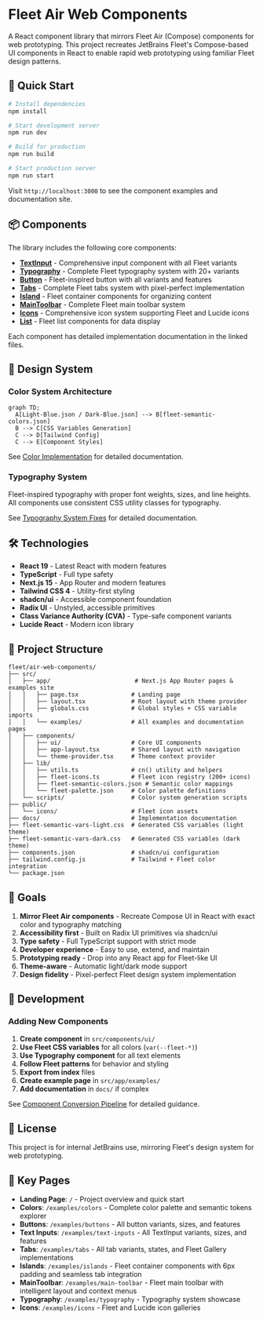 # Fleet Air Web Components

A React component library that mirrors Fleet Air (Compose) components for web prototyping. This project recreates JetBrains Fleet's Compose-based UI components in React to enable rapid web prototyping using familiar Fleet design patterns.

## 🚀 Quick Start

```bash
# Install dependencies
npm install

# Start development server
npm run dev

# Build for production
npm run build

# Start production server
npm run start
```

Visit `http://localhost:3000` to see the component examples and documentation site.

## 📦 Components

The library includes the following core components:

- **[TextInput](./TEXT_INPUT_IMPLEMENTATION.md)** - Comprehensive input component with all Fleet variants
- **[Typography](./TYPOGRAPHY_SYSTEM_FIXES.md)** - Complete Fleet typography system with 20+ variants
- **[Button](./BUTTON_IMPLEMENTATION.md)** - Fleet-inspired button with all variants and features
- **[Tabs](./TABS_IMPLEMENTATION.md)** - Complete Fleet tabs system with pixel-perfect implementation
- **[Island](./ISLAND_IMPLEMENTATION.md)** - Fleet container components for organizing content
- **[MainToolbar](./MAIN_TOOLBAR_IMPLEMENTATION.md)** - Complete Fleet main toolbar system
- **[Icons](./ICON_IMPLEMENTATION.md)** - Comprehensive icon system supporting Fleet and Lucide icons
- **[List](./LIST_IMPLEMENTATION.md)** - Fleet list components for data display

Each component has detailed implementation documentation in the linked files.

## 🎨 Design System

### Color System Architecture

```mermaid
graph TD;
  A[Light-Blue.json / Dark-Blue.json] --> B[fleet-semantic-colors.json]
  B --> C[CSS Variables Generation]
  C --> D[Tailwind Config]
  C --> E[Component Styles]
```

See [Color Implementation](./COLOR_IMPLEMENTATION.md) for detailed documentation.

### Typography System

Fleet-inspired typography with proper font weights, sizes, and line heights. All components use consistent CSS utility classes for typography.

See [Typography System Fixes](./TYPOGRAPHY_SYSTEM_FIXES.md) for detailed documentation.

## 🛠 Technologies

- **React 19** - Latest React with modern features
- **TypeScript** - Full type safety
- **Next.js 15** - App Router and modern features
- **Tailwind CSS 4** - Utility-first styling
- **shadcn/ui** - Accessible component foundation
- **Radix UI** - Unstyled, accessible primitives
- **Class Variance Authority (CVA)** - Type-safe component variants
- **Lucide React** - Modern icon library

## 📁 Project Structure

```
fleet/air-web-components/
├── src/
│   ├── app/                        # Next.js App Router pages & examples site
│   │   ├── page.tsx               # Landing page
│   │   ├── layout.tsx             # Root layout with theme provider
│   │   ├── globals.css            # Global styles + CSS variable imports
│   │   └── examples/              # All examples and documentation pages
│   ├── components/
│   │   ├── ui/                    # Core UI components
│   │   ├── app-layout.tsx         # Shared layout with navigation
│   │   └── theme-provider.tsx     # Theme context provider
│   ├── lib/
│   │   ├── utils.ts               # cn() utility and helpers
│   │   ├── fleet-icons.ts         # Fleet icon registry (200+ icons)
│   │   ├── fleet-semantic-colors.json # Semantic color mappings
│   │   └── fleet-palette.json     # Color palette definitions
│   └── scripts/                   # Color system generation scripts
├── public/
│   └── icons/                     # Fleet icon assets
├── docs/                          # Implementation documentation
├── fleet-semantic-vars-light.css  # Generated CSS variables (light theme)
├── fleet-semantic-vars-dark.css   # Generated CSS variables (dark theme)
├── components.json                # shadcn/ui configuration
├── tailwind.config.js             # Tailwind + Fleet color integration
└── package.json
```

## 🎯 Goals

1. **Mirror Fleet Air components** - Recreate Compose UI in React with exact color and typography matching
2. **Accessibility first** - Built on Radix UI primitives via shadcn/ui
3. **Type safety** - Full TypeScript support with strict mode
4. **Developer experience** - Easy to use, extend, and maintain
5. **Prototyping ready** - Drop into any React app for Fleet-like UI
6. **Theme-aware** - Automatic light/dark mode support
7. **Design fidelity** - Pixel-perfect Fleet design system implementation

## 🚧 Development

### Adding New Components

1. **Create component** in `src/components/ui/`
2. **Use Fleet CSS variables** for all colors (`var(--fleet-*)`)
3. **Use Typography component** for all text elements
4. **Follow Fleet patterns** for behavior and styling
5. **Export from index** files
6. **Create example page** in `src/app/examples/`
7. **Add documentation** in `docs/` if complex

See [Component Conversion Pipeline](./COMPONENT_CONVERSION_PIPELINE.md) for detailed guidance.

## 📝 License

This project is for internal JetBrains use, mirroring Fleet's design system for web prototyping.

## 🔗 Key Pages

- **Landing Page**: `/` - Project overview and quick start
- **Colors**: `/examples/colors` - Complete color palette and semantic tokens explorer
- **Buttons**: `/examples/buttons` - All button variants, sizes, and features
- **Text Inputs**: `/examples/text-inputs` - All TextInput variants, sizes, and features
- **Tabs**: `/examples/tabs` - All tab variants, states, and Fleet Gallery implementations
- **Islands**: `/examples/islands` - Fleet container components with 6px padding and seamless tab integration
- **MainToolbar**: `/examples/main-toolbar` - Fleet main toolbar with intelligent layout and context menus
- **Typography**: `/examples/typography` - Typography system showcase
- **Icons**: `/examples/icons` - Fleet and Lucide icon galleries